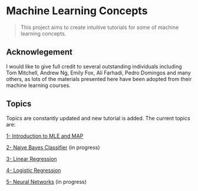 # Machine Learning Concepts
> This project aims to create intuitive tutorials for some of machine learning concepts.


## Acknowlegement

I would like to give full credit to several outstanding individuals including Tom Mitchell, Andrew Ng, Emily Fox, Ali Farhadi, Pedro Domingos and many others, as lots of the materials presented here have been adopted from their machine learning courses.

## Topics
Topics are constantly updated and new tutorial is added. The current topics are:

[1- Introduction to MLE and MAP](mle_map)


[2- Naive Bayes Classifier](core) (in progress)


[3- Linear Regression](linear_regression)


[4- Logistic Regression](logistic_regression)


[5- Neural Networks](neural_network) (in progress)


